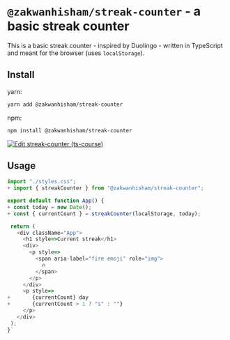 # `@zakwanhisham/streak-counter` - a basic streak counter

This is a basic streak counter - inspired by Duolingo - written in TypeScript and meant for the browser (uses `localStorage`).

## Install

yarn:

```bash
yarn add @zakwanhisham/streak-counter
```
npm:
```bash
npm install @zakwanhisham/streak-counter
```

[![Edit streak-counter (ts-course)](https://codesandbox.io/static/img/play-codesandbox.svg)](https://codesandbox.io/s/streak-counter-ts-course-twsw1?fontsize=14&hidenavigation=1&theme=dark)

## Usage

```javascript
import "./styles.css";
+ import { streakCounter } from "@zakwanhisham/streak-counter";

export default function App() {
+ const today = new Date();
+ const { currentCount } = streakCounter(localStorage, today);

 return (
   <div className="App">
     <h1 style=>Current streak</h1>
     <div>
       <p style=>
         <span aria-label="fire emoji" role="img">
           🔥
         </span>
       </p>
     </div>
     <p style=>
+       {currentCount} day
+       {currentCount > 1 ? "s" : ""}
     </p>
   </div>
 );
}`
